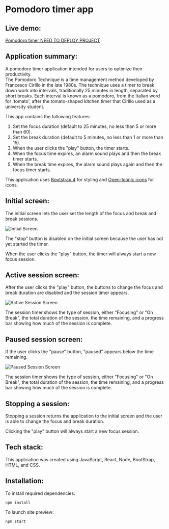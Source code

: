 # Pomodoro timer app

## Live demo:

[Pomodoro timer NEED TO DEPLOY PROJECT](https://reservations-anyamg.vercel.app/)  

## Application summary:

A pomodoro timer application intended for users to optimize their productivity.  
The Pomodoro Technique is a time management method developed by Francesco Cirillo in the late 1980s. The technique uses a timer to break down work into intervals, traditionally 25 minutes in length, separated by short breaks. Each interval is known as a pomodoro, from the Italian word for 'tomato', after the tomato-shaped kitchen timer that Cirillo used as a university student.

This app contains the following features:

1. Set the focus duration (default to 25 minutes, no less than 5 or more than 60).
1. Set the break duration (default to 5 minutes, no less than 1 or more than 15).
1. When the user clicks the "play" button, the timer starts.
1. When the focus time expires, an alarm sound plays and then the break timer starts.
1. When the break time expires, the alarm sound plays again and then the focus timer starts.

This application uses [Bootstrap 4](https://getbootstrap.com/) for styling and [Open-Iconic icons](https://useiconic.com/open) for icons.

## Initial screen:

The initial screen lets the user set the length of the focus and break and break sessions. 

![Initial Screen](https://user-images.githubusercontent.com/60833392/117480633-db26aa00-af2f-11eb-9a01-cd2e74f9f8c7.png)

The "stop" button is disabled on the initial screen because the user has not yet started the timer.  

When the user clicks the "play" button, the timer will always start a new focus session.

## Active session screen:

After the user clicks the "play" button, the buttons to change the focus and break duration are disabled and the session timer appears. 

![Active Session Screen](https://user-images.githubusercontent.com/60833392/117480633-db26aa00-af2f-11eb-9a01-cd2e74f9f8c7.png) 

The session timer shows the type of session, either "Focusing" or "On Break", the total duration of the session, the time remaining, and a progress bar showing how much of the session is complete.

## Paused session screen:

If the user clicks the "pause" button, "paused" appears below the time remaining. 

![Paused Session Screen](https://user-images.githubusercontent.com/60833392/117480725-f7c2e200-af2f-11eb-8345-ac2c0b35e931.png) 

The session timer shows the type of session, either "Focusing" or "On Break", the total duration of the session, the time remaining, and a progress bar showing how much of the session is complete.

## Stopping a session:

Stopping a session returns the application to the initial screen and the user is able to change the focus and break duration. 

Clicking the "play" button will always start a new focus session.

## Tech stack:

This application was created using JavaScript, React, Node, BootStrap, HTML, and CSS.

## Installation:

To install required dependencies:

`npm install`

To launch site preview:

`npm start`


